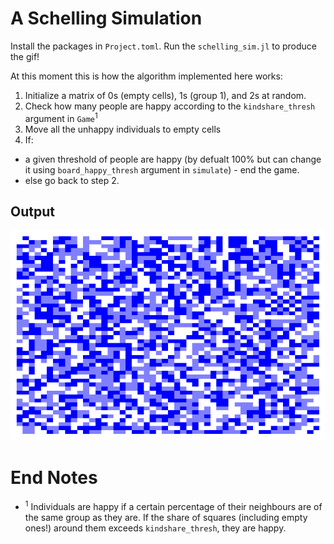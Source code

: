 # A Schelling Simulation

Install the packages in `Project.toml`. Run the `schelling_sim.jl` to produce the gif!

At this moment this is how the algorithm implemented here works:

1. Initialize a matrix of 0s (empty cells), 1s (group 1), and 2s at random.
2. Check how many people are happy according to the `kindshare_thresh` argument in `Game`<sup>1</sup>
3. Move all the unhappy individuals to empty cells
4. If:
- a given threshold of people are happy (by defualt 100% but can change it using `board_happy_thresh` argument in `simulate`) - end the game.
- else go back to step 2.



## Output

![](schelling_simulation.gif)

# End Notes
- <sup>1</sup> Individuals are happy if a certain percentage of their neighbours are of the same group as they are. If the share of squares (including empty ones!) around them exceeds `kindshare_thresh`, they are happy.
